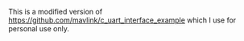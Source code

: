 This is a modified version of https://github.com/mavlink/c_uart_interface_example which I use for personal use only.
